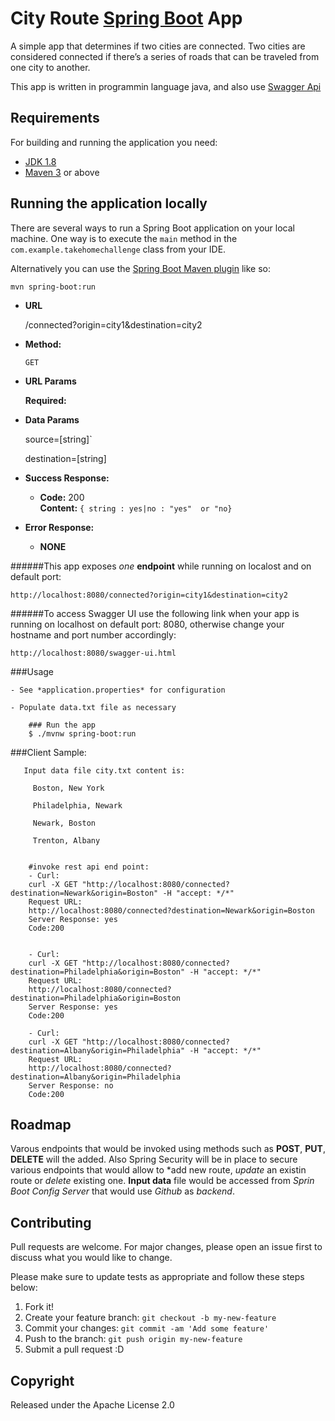 # City Route [Spring Boot](http://projects.spring.io/spring-boot/) App

A simple app that determines if two cities are connected.
Two cities are considered connected if there’s a series of roads that can be traveled from one city to another.

This app is written in programmin language java, and also use [Swagger Api](www,swagger.io)

## Requirements

For building and running the application you need:

- [JDK 1.8](http://www.oracle.com/technetwork/java/javase/downloads/jdk8-downloads-2133151.html)
- [Maven 3](https://maven.apache.org) or above

## Running the application locally

There are several ways to run a Spring Boot application on your local machine. One way is to execute the `main` method in the `com.example.takehomechallenge` class from your IDE.

Alternatively you can use the [Spring Boot Maven plugin](https://docs.spring.io/spring-boot/docs/current/reference/html/build-tool-plugins-maven-plugin.html) like so:

```shell
mvn spring-boot:run
```
* **URL**

  /connected?origin=city1&destination=city2

* **Method:**

  `GET`
  
*  **URL Params**

   **Required:**

* **Data Params**
    
    source=[string]`
    
    destination=[string]

* **Success Response:**

  * **Code:** 200 <br />
    **Content:** `{ string : yes|no : "yes"  or "no}`
 
* **Error Response:**

    * **NONE**
 

######This app exposes  *one* **endpoint** while running on localost and on default port:
```shell
http://localhost:8080/connected?origin=city1&destination=city2
```
######To access Swagger UI use the following link when your app is running on localhost on default 
port: 8080, otherwise change your hostname and port number accordingly:
```aidl
http://localhost:8080/swagger-ui.html

```

###Usage

    - See *application.properties* for configuration
    
    - Populate data.txt file as necessary

```aidl
    ### Run the app
    $ ./mvnw spring-boot:run
```


###Client Sample:

```aidl
   Input data file city.txt content is:

     Boston, New York

     Philadelphia, Newark

     Newark, Boston

     Trenton, Albany
```

```aidl

    #invoke rest api end point:
    - Curl: 
    curl -X GET "http://localhost:8080/connected?destination=Newark&origin=Boston" -H "accept: */*"
    Request URL:
    http://localhost:8080/connected?destination=Newark&origin=Boston
    Server Response: yes
    Code:200


    - Curl: 
    curl -X GET "http://localhost:8080/connected?destination=Philadelphia&origin=Boston" -H "accept: */*"
    Request URL:
    http://localhost:8080/connected?destination=Philadelphia&origin=Boston
    Server Response: yes
    Code:200

    - Curl: 
    curl -X GET "http://localhost:8080/connected?destination=Albany&origin=Philadelphia" -H "accept: */*"
    Request URL:
    http://localhost:8080/connected?destination=Albany&origin=Philadelphia
    Server Response: no
    Code:200

```

## Roadmap
Varous endpoints that would be invoked using methods such as **POST**, **PUT**, **DELETE** will the added. Also Spring Security will be in place
to secure various endpoints that would allow to *add new route, *update* an existin route or *delete* existing one. **Input data** file would be accessed from *Sprin Boot 
Config Server* that would use *Github* as *backend*.  


## Contributing
Pull requests are welcome. For major changes, please open an issue first to discuss what you would like to change.

Please make sure to update tests as appropriate and follow these steps below:

1. Fork it!
2. Create your feature branch: `git checkout -b my-new-feature`
3. Commit your changes: `git commit -am 'Add some feature'`
4. Push to the branch: `git push origin my-new-feature`
5. Submit a pull request :D


## Copyright

Released under the Apache License 2.0



